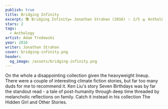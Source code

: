 ```yaml
---
publish: true
title: Bridging Infinity
excerpt: 📚 Bridging Infinity✒️ Jonathan Strahan (2016) ✨ 2/5 🛸 Anthology 🖌️ Adam Tredowski
stars: 2
tags:
  - Anthology
artist: Adam Tredowski
year: 2016
writer: Jonathan Strahan
cover: bridging-infinity.png
header:
  og_image: /assets/bridging-infinity.png
---
```

On the whole a disappointing collection given the heavyweight lineup. There were a couple of interesting climate fiction stories, but far too many duds for me to recommend it. Ken Liu's story Seven Birthdays was by far the standout read - a tale of post-humanity through deep time threaded by melancholic reflections on family. Catch it instead in his collection The Hidden Girl and Other Stories.